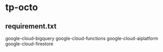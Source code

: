 # tp-octo

## requirement.txt 

google-cloud-bigquery
google-cloud-functions
google-cloud-aiplatform
google-cloud-firestore

